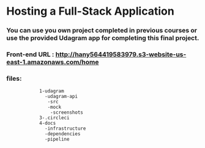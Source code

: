 # Hosting a Full-Stack Application

### **You can use you own project completed in previous courses or use the provided Udagram app for completing this final project.**

### Front-end URL : http://hany564419583979.s3-website-us-east-1.amazonaws.com/home

### files:

                1-udagram
                  -udagram-api
                   -src
                   -mock
                    -screenshots
                3-.circleci
                4-docs
                  -infrastructure
                  -dependencies
                  -pipeline
